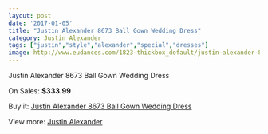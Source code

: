 ```yaml
---
layout: post
date: '2017-01-05'
title: "Justin Alexander 8673 Ball Gown Wedding Dress"
category: Justin Alexander
tags: ["justin","style","alexander","special","dresses"]
image: http://www.eudances.com/1823-thickbox_default/justin-alexander-8673-ball-gown-wedding-dress.jpg
---
```

Justin Alexander 8673 Ball Gown Wedding Dress

On Sales: **$333.99**
<a href="https://www.eudances.com/en/justin-alexander/632-justin-alexander-8673-ball-gown-wedding-dress.html"><amp-img layout="responsive" width="600" height="600" src="//www.eudances.com/1823-thickbox_default/justin-alexander-8673-ball-gown-wedding-dress.jpg" alt="Justin Alexander 8673 Ball Gown Wedding Dress 0" /></a>
<a href="https://www.eudances.com/en/justin-alexander/632-justin-alexander-8673-ball-gown-wedding-dress.html"><amp-img layout="responsive" width="600" height="600" src="//www.eudances.com/1828-thickbox_default/justin-alexander-8673-ball-gown-wedding-dress.jpg" alt="Justin Alexander 8673 Ball Gown Wedding Dress 1" /></a>
<a href="https://www.eudances.com/en/justin-alexander/632-justin-alexander-8673-ball-gown-wedding-dress.html"><amp-img layout="responsive" width="600" height="600" src="//www.eudances.com/1827-thickbox_default/justin-alexander-8673-ball-gown-wedding-dress.jpg" alt="Justin Alexander 8673 Ball Gown Wedding Dress 2" /></a>
<a href="https://www.eudances.com/en/justin-alexander/632-justin-alexander-8673-ball-gown-wedding-dress.html"><amp-img layout="responsive" width="600" height="600" src="//www.eudances.com/1826-thickbox_default/justin-alexander-8673-ball-gown-wedding-dress.jpg" alt="Justin Alexander 8673 Ball Gown Wedding Dress 3" /></a>
<a href="https://www.eudances.com/en/justin-alexander/632-justin-alexander-8673-ball-gown-wedding-dress.html"><amp-img layout="responsive" width="600" height="600" src="//www.eudances.com/1825-thickbox_default/justin-alexander-8673-ball-gown-wedding-dress.jpg" alt="Justin Alexander 8673 Ball Gown Wedding Dress 4" /></a>
<a href="https://www.eudances.com/en/justin-alexander/632-justin-alexander-8673-ball-gown-wedding-dress.html"><amp-img layout="responsive" width="600" height="600" src="//www.eudances.com/1824-thickbox_default/justin-alexander-8673-ball-gown-wedding-dress.jpg" alt="Justin Alexander 8673 Ball Gown Wedding Dress 5" /></a>

Buy it: [Justin Alexander 8673 Ball Gown Wedding Dress](https://www.eudances.com/en/justin-alexander/632-justin-alexander-8673-ball-gown-wedding-dress.html "Justin Alexander 8673 Ball Gown Wedding Dress")

View more: [Justin Alexander](https://www.eudances.com/en/7-justin-alexander "Justin Alexander")